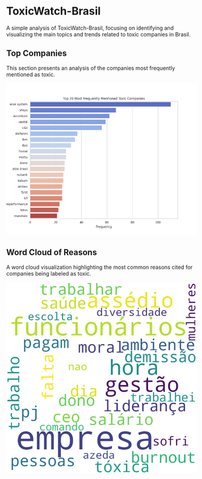 # ToxicWatch-Brasil

A simple analysis of ToxicWatch-Brasil, focusing on identifying and visualizing the main topics and trends related to toxic companies in Brasil.

## Top Companies

This section presents an analysis of the companies most frequently mentioned as toxic.

![Top Companies](images/top_20_toxic_companies.png)

## Word Cloud of Reasons

A word cloud visualization highlighting the most common reasons cited for companies being labeled as toxic.

![Word Cloud of Reasons](images/wordcloud.png)
